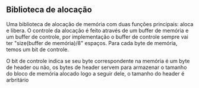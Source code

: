 ## Biblioteca de alocação

Uma biblioteca de alocação de memória com duas funções principais: aloca e libera.
O controle da alocação é feito através de um buffer de memória e um buffer de controle, por implementação o buffer de controle sempre vai ter "size(buffer de memória)/8" espaços. Para cada byte de memória, temos um bit de controle.

O bit de controle indica se seu byte correspondente na memória é um byte de header ou não, os bytes de header servem para armazenar o tamanho do bloco de memória alocado logo a seguir dele, o tamanho do header é arbritário

